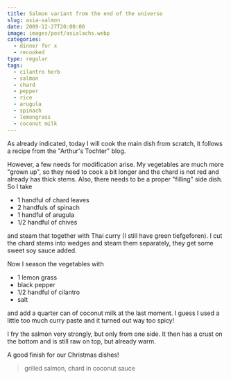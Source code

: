 ```yaml
---
title: Salmon variant from the end of the universe
slug: asia-salmon
date: 2009-12-27T20:00:00
image: images/post/asialachs.webp
categories: 
  - dinner for x
  - recooked
type: regular
tags: 
  - cilantro herb
  - salmon
  - chard
  - pepper
  - rice
  - arugula
  - spinach
  - lemongrass
  - coconut milk
---
```


As already indicated, today I will cook the main dish from scratch, it follows a recipe from the "Arthur's Tochter" blog.

However, a few needs for modification arise. My vegetables are much more "grown up", so they need to cook a bit longer and the chard is not red and already has thick stems. Also, there needs to be a proper "filling" side dish. So I take

* 1 handful of chard leaves 
* 2 handfuls of spinach 
* 1 handful of arugula 
* 1/2 handful of chives

and steam that together with Thai curry (I still have green tiefgeforen). I cut the chard stems into wedges and steam them separately, they get some sweet soy sauce added.

Now I season the vegetables with

* 1 lemon grass 
* black pepper 
* 1/2 handful of cilantro 
* salt

and add a quarter can of coconut milk at the last moment. I guess I used a little too much curry paste and it turned out way too spicy!

I fry the salmon very strongly, but only from one side. It then has a crust on the bottom and is still raw on top, but already warm.

A good finish for our Christmas dishes!

> grilled salmon, chard in coconut sauce